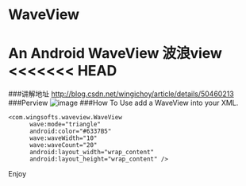 # WaveView
An Android WaveView 波浪view 
<<<<<<< HEAD
=======
###讲解地址
http://blog.csdn.net/wingichoy/article/details/50460213
###Perview
![image](https://github.com/githubwing/WaveView/raw/master/perview.jpg)
###How To Use
add a WaveView into your XML.

```
<com.wingsofts.waveview.WaveView
      wave:mode="triangle"
      android:color="#6337B5"
      wave:waveWidth="10"
      wave:waveCount="20"
      android:layout_width="wrap_content"
      android:layout_height="wrap_content" />
```
 Enjoy
